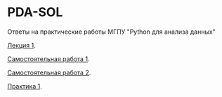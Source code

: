 # PDA-SOL
Ответы на практические работы МГПУ "Python для анализа данных"

[Лекция 1](/BasicElemtnts.ipynb).

[Самостоятельная работа 1](/самостоятельная_работа_1.ipynb).

[Самостоятельная работа 2](/самостоятельная_работа_2.ipynb).

[Практика 1](/).


